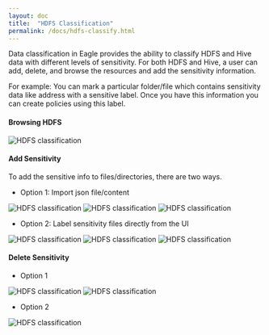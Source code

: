 ```yaml
---
layout: doc
title:  "HDFS Classification"
permalink: /docs/hdfs-classify.html
---
```


Data classification in Eagle provides the ability to classify HDFS and Hive data with different levels of sensitivity. For both HDFS and Hive, a user can add, delete, and browse the resources and add the sensitivity information.

For example: You can mark a particular folder/file which contains sensitivity data like address with a sensitive label. Once you have this information you can create policies using this label.

#### Browsing HDFS
![HDFS classification](/images/docs/hdfsBrowse.png)

#### Add Sensitivity

To add the sensitive info to files/directories, there are two ways.

* Option 1: Import json file/content

![HDFS classification](/images/docs/hdfsImport.png)
![HDFS classification](/images/docs/hdfsImport2.png)
![HDFS classification](/images/docs/hdfsImport3.png)

* Option 2: Label sensitivity files directly from the UI

![HDFS classification](/images/docs/hdfsMark.png)
![HDFS classification](/images/docs/hdfsMark2.png)
![HDFS classification](/images/docs/hdfsMark3.png)

#### Delete Sensitivity

* Option 1

![HDFS classification](/images/docs/hdfsDelete.png)
![HDFS classification](/images/docs/hdfsDelete2.png)

* Option 2

![HDFS classification](/images/docs/hdfsRemove.png)
